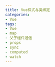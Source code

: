 ```yaml
---
title: Vue样式与类绑定
categories:
- Vue
tags:
- Vue
- map
- 父子组件通信
- props
- sync
- computed
- watch
---
```



